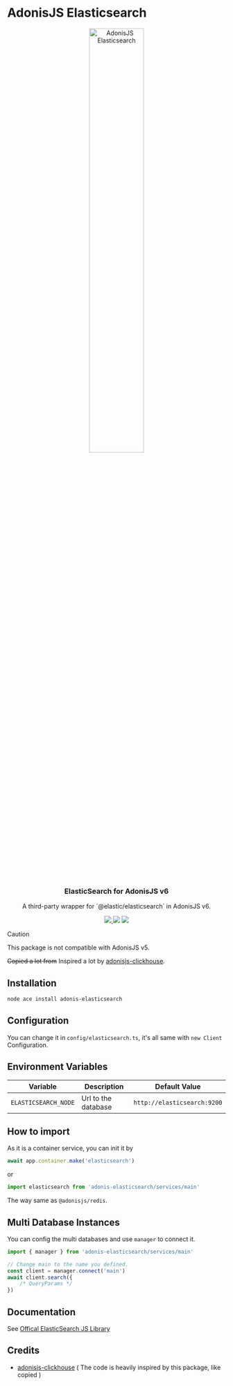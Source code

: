 # AdonisJS Elasticsearch

<div align="center">
  <img src="https://imgur.com/NWRtoJ0.png" width="50%" alt="AdonisJS Elasticsearch" />
  <h3>ElasticSearch for AdonisJS v6</h3>
  <p>A third-party wrapper for `@elastic/elasticsearch` in AdonisJS v6.</p>
  <a href="https://www.npmjs.com/package/adonis-elasticsearch">
    <img src="https://img.shields.io/npm/v/adonisjs-elasticsearch.svg?style=for-the-badge&logo=npm" />
  </a>
  <img src="https://img.shields.io/npm/l/adonis-elasticsearch?color=blueviolet&style=for-the-badge" />
  <img src="https://img.shields.io/badge/Typescript-294E80.svg?style=for-the-badge&logo=typescript" />
</div>

> [!CAUTION]
> This package is not compatible with AdonisJS v5.

<del>Copied a lot from</del> Inspired a lot by [adonisjs-clickhouse](https://github.com/shiny/adonis-clickhouse). 

## Installation

```bash
node ace install adonis-elasticsearch
```

## Configuration

You can change it in `config/elasticsearch.ts`, it's all same with `new Client` Configuration.

## Environment Variables
| Variable             | Description         | Default Value  |
|----------------------|---------------------|----------------|
| `ELASTICSEARCH_NODE` | Url to the database | `http://elasticsearch:9200` |

## How to import

As it is a container service, you can init it by
```typescript
await app.container.make('elasticsearch')
```
or
```typescript
import elasticsearch from 'adonis-elasticsearch/services/main'
```

The way same as `@adonisjs/redis`.

## Multi Database Instances
You can config the multi databases and use `manager` to connect it.

```typescript
import { manager } from 'adonis-elasticsearch/services/main'

// Change main to the name you defined.
const client = manager.connect('main')
await client.search({
    /* QueryParams */
})
```

## Documentation

See [Offical ElasticSearch JS Library](https://www.elastic.co/guide/en/elasticsearch/client/javascript-api/current/index.html)

## Credits

- [adonisjs-clickhouse](https://github.com/shiny/adonis-clickhouse) ( The code is heavily inspired by this package, like copied )